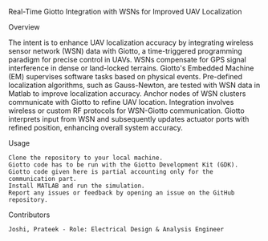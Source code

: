 Real-Time Giotto Integration with WSNs for Improved UAV Localization

Overview

The intent is to enhance UAV localization accuracy by integrating wireless sensor network (WSN) data with Giotto, a time-triggered programming paradigm for precise control in UAVs. WSNs compensate for GPS signal interference in dense or land-locked terrains. Giotto's Embedded Machine (EM) supervises software tasks based on physical events. Pre-defined localization algorithms, such as Gauss-Newton, are tested with WSN data in Matlab to improve localization accuracy. Anchor nodes of WSN clusters communicate with Giotto to refine UAV location. Integration involves wireless or custom RF protocols for WSN-Giotto communication. Giotto interprets input from WSN and subsequently updates actuator ports with refined position, enhancing overall system accuracy.


Usage

    Clone the repository to your local machine.
    Giotto code has to be run with the Giotto Development Kit (GDK). Giotto code given here is partial accounting only for the communication part.
    Install MATLAB and run the simulation.
    Report any issues or feedback by opening an issue on the GitHub repository.

Contributors

    Joshi, Prateek - Role: Electrical Design & Analysis Engineer
    

